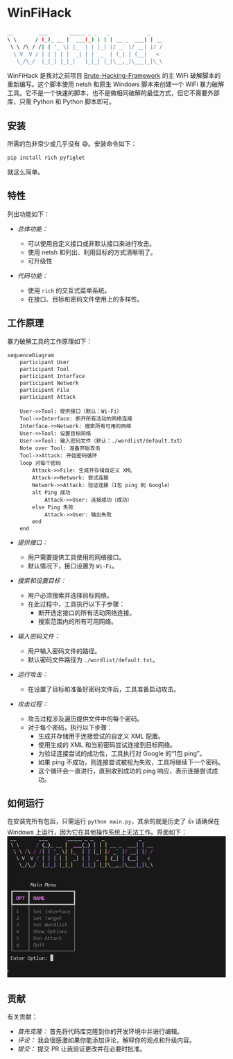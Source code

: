 # WinFiHack

```bash
__        ___       _____ _ _   _            _
\ \      / (_)_ __ |  ___(_) | | | __ _  ___| | __
 \ \ /\ / /| | '_ \| |_  | | |_| |/ _` |/ __| |/ /
  \ V  V / | | | | |  _| | |  _  | (_| | (__|   <
   \_/\_/  |_|_| |_|_|   |_|_| |_|\__,_|\___|_|\_\
```

WinFiHack 是我对之前项目 [Brute-Hacking-Framework](https://github.com/morpheuslord/Brute-Hacking-Framework-SourceCode) 的主 WiFi 破解脚本的重新编写。这个脚本使用 netsh 和原生 Windows 脚本来创建一个 WiFi 暴力破解工具。它不是一个快速的脚本，也不是做相同破解的最佳方式，但它不需要外部库，只需 Python 和 Python 脚本即可。

## 安装

所需的包非常少或几乎没有 😅。安装命令如下：

```bash
pip install rich pyfiglet
```

就这么简单。

## 特性

列出功能如下：

- _总体功能：_
  - 可以使用自定义接口或非默认接口来进行攻击。
  - 使用 netsh 和列出、利用目标的方式清晰明了。
  - 可升级性

- _代码功能：_
  - 使用 `rich` 的交互式菜单系统。
  - 在接口、目标和密码文件使用上的多样性。

## 工作原理

暴力破解工具的工作原理如下：

```mermaid
sequenceDiagram
    participant User
    participant Tool
    participant Interface
    participant Network
    participant File
    participant Attack

    User->>Tool: 提供接口（默认：Wi-Fi）
    Tool->>Interface: 断开所有活动的网络连接
    Interface->>Network: 搜索所有可用的网络
    User->>Tool: 设置目标网络
    User->>Tool: 输入密码文件（默认：./wordlist/default.txt）
    Note over Tool: 准备开始攻击
    Tool->>Attack: 开始密码循环
    loop 对每个密码
        Attack->>File: 生成并存储自定义 XML
        Attack->>Network: 尝试连接
        Network->>Attack: 验证连接（1包 ping 到 Google）
        alt Ping 成功
            Attack->>User: 连接成功（成功）
        else Ping 失败
            Attack->>User: 输出失败
        end
    end
```

- _提供接口：_

  - 用户需要提供工具使用的网络接口。
  - 默认情况下，接口设置为 `Wi-Fi`。

- _搜索和设置目标：_

  - 用户必须搜索并选择目标网络。
  - 在此过程中，工具执行以下子步骤：
    - 断开选定接口的所有活动网络连接。
    - 搜索范围内的所有可用网络。

- _输入密码文件：_

  - 用户输入密码文件的路径。
  - 默认密码文件路径为 `./wordlist/default.txt`。

- _运行攻击：_

  - 在设置了目标和准备好密码文件后，工具准备启动攻击。

- _攻击过程：_
  - 攻击过程涉及遍历提供文件中的每个密码。
  - 对于每个密码，执行以下步骤：
    - 生成并存储用于连接尝试的自定义 XML 配置。
    - 使用生成的 XML 和当前密码尝试连接到目标网络。
    - 为验证连接尝试的成功性，工具执行对 Google 的“1包 ping”。
    - 如果 ping 不成功，则连接尝试被视为失败，工具将继续下一个密码。
    - 这个循环会一直进行，直到收到成功的 ping 响应，表示连接尝试成功。

## 如何运行

在安装完所有包后，只需运行 `python main.py`，其余的就是历史了 👍 请确保在 Windows 上运行，因为它在其他操作系统上无法工作。界面如下：
![image](README.assets/4f0fd195-7729-47fd-888c-0f1a64f90dce.png)

## 贡献

有关贡献：

- *首先克隆：* 首先将代码库克隆到你的开发环境中并进行编辑。
- *评论：* 我会很感激如果你能添加评论，解释你的观点和升级内容。
- *提交：* 提交 PR 让我验证更改并在必要时批准。
